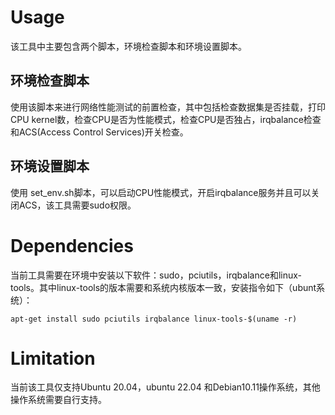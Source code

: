 # Usage
该工具中主要包含两个脚本，环境检查脚本和环境设置脚本。
## 环境检查脚本
使用该脚本来进行网络性能测试的前置检查，其中包括检查数据集是否挂载，打印CPU kernel数，检查CPU是否为性能模式，检查CPU是否独占，irqbalance检查和ACS(Access Control Services)开关检查。
## 环境设置脚本
使用 set_env.sh脚本，可以启动CPU性能模式，开启irqbalance服务并且可以关闭ACS，该工具需要sudo权限。

# Dependencies
当前工具需要在环境中安装以下软件：sudo，pciutils，irqbalance和linux-tools。其中linux-tools的版本需要和系统内核版本一致，安装指令如下（ubunt系统）：
```
apt-get install sudo pciutils irqbalance linux-tools-$(uname -r) 
```
# Limitation
当前该工具仅支持Ubuntu 20.04，ubuntu 22.04 和Debian10.11操作系统，其他操作系统需要自行支持。
